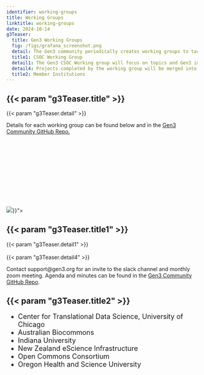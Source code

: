 ```yaml
---
identifier: working-groups
title: Working Groups
linktitle: working-groups
date: 2024-10-14
g3Teaser:
  title: Gen3 Working Groups
  fig: /figs/grafana_screenshot.png
  detail: The Gen3 community periodically creates working groups to tackle strategic topics. These are typically temporary in nature and are catalyzed around a specific idea or feature that will come to a natural end. They are generally focused on topics of interest to the community, but that are not necessarily on the CTDS roadmap.  Such features can benefit from community input for both requirements and execution. Participation is open to the community. Let's all collaborate to bring improvements to Gen3!
  title1: CSOC Working Group
  detail1: The Gen3 CSOC Working group will focus on topics and Gen3 improvements to benefit those organizations managing multiple Gen3 systems. A commons services operations center (CSOC) is used by organizations that run more than one Gen3 system. A CSOC allows a team of engineering and security staff to set up, configure, secure, operate, and monitor two or more data commons or data meshes.  Part of the working group focus will be on the development of dashboards and tools that will enable an administrator to configure, launch, and monitor a data commons or mesh. We will also discuss and work on other improvements and topics of interest to multi-Gen3 organizations.
  detail4: Projects completed by the working group will be merged into the Gen3 source code and made available to the community.  As the Gen3 maintainer, CTDS will manage the working group, contribute code, and provide guidance to others on contributing to the Gen3 source code.  Other participants will help provide requirements and also contribute code to Gen3.
  title2: Member Institutions
---
```


<section class="g3-bg__mint">
  <div class="g3-outer-wrapper g3-flex-content">
    <div class="g3-space__padding-lg-top g3-space__padding-lg-bottom">
      <div class="g3-space__wrapper-gap-left g3-space__wrapper-gap-right">
        <h1 class="g3-space__margin-sm-bottom">
          {{< param "g3Teaser.title" >}}
        </h1>
        <p class="g3-space__margin-sm-bottom introduction">
          {{< param "g3Teaser.detail" >}}
        </p>
        <p class="g3-space__margin-sm-bottom introduction">
          Details for each working group can be found below and in the <a href="https://github.com/uc-cdis/gen3-community">Gen3 Community GitHub Repo.</a>
        </p>
    </div>
  </div>
</section>


<section class="g3-bg__white">
  <div class="g3-outer-wrapper g3-flex-content g3-flex-content__reverse">
    <div class="g3-col__50 g3-flex-content_align-self-flex-end g3-space__margin-sm-top-bottom g3-space__wrapper-gap-right" style="padding-top: 175px;">
      <a>
        <img class="g3-img__bottom_pad" src="{{< param "g3Teaser.fig" >}}">
      </a>
    </div>
    <div class="g3-space__padding-lg-top g3-space__wrapper-gap-right g3-col__45" style="padding-bottom: 0px" >
      <div class="g3-space__wrapper-gap-left">
        <h1 class="g3-space__margin-sm-bottom">
          {{< param "g3Teaser.title1" >}}
        </h1>
        <p class="g3-space__margin-sm-bottom introduction">
          {{< param "g3Teaser.detail1" >}}
          <br>
          <br>
          {{< param "g3Teaser.detail4" >}}
          <br>
        </p>
        <p class="g3-space__margin-sm-bottom introduction">
          Contact support@gen3.org for an invite to the slack channel and monthly zoom meeting. Agenda and minutes can be found in the <a href="https://github.com/uc-cdis/gen3-community">Gen3 Community GitHub Repo</a>.
        </p>
      </div>
    </div>
  </div>
</section>

<section class="g3-bg__white">
  <div class="g3-outer-wrapper g3-flex-content">
    <div class="g3-space__padding-md-bottom"  style="padding-top: 0px;">
      <div class="g3-space__wrapper-gap-left">
        <h2 class="g3-space__margin-sm-bottom">
          {{< param "g3Teaser.title2" >}}
        </h2>
        <ul style="font-size: 18px;">
          <li>Center for Translational Data Science, University of Chicago</li>
          <li>Australian Biocommons</li>
          <li>Indiana University</li>
          <li>New Zealand eScience Infrastructure</li>
          <li>Open Commons Consortium</li>
          <li>Oregon Health and Science University</li>
        </ul>
      </div>
    </div>
  </div>
</section>
